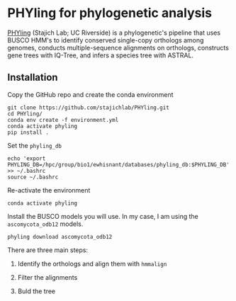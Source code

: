 # PHYling for phylogenetic analysis

[PHYling](https://github.com/stajichlab/PHYling) (Stajich Lab; UC Riverside) is a phylogenetic's pipeline that uses BUSCO HMM's to identify conserved single-copy orthologs among genomes, conducts multiple-sequence alignments on orthologs, constructs gene trees with IQ-Tree, and infers a species tree with ASTRAL.

## Installation

Copy the GitHub repo and create the conda environment

```{}
git clone https://github.com/stajichlab/PHYling.git
cd PHYling/
conda env create -f environment.yml
conda activate phyling
pip install .
```

Set the `phyling_db`

```{}
echo 'export PHYLING_DB=/hpc/group/bio1/ewhisnant/databases/phyling_db:$PHYLING_DB' >> ~/.bashrc
source ~/.bashrc
```

Re-activate the environment

```{}
conda activate phyling
```

Install the BUSCO models you will use. In my case, I am using the `ascomycota_odb12` models.

```{}
phyling download ascomycota_odb12
```

There are three main steps:

1. Identify the orthologs and align them with `hmmalign`

2. Filter the alignments

3. Buld the tree
